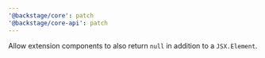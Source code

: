 ```yaml
---
'@backstage/core': patch
'@backstage/core-api': patch
---
```


Allow extension components to also return `null` in addition to a `JSX.Element`.

